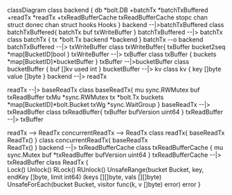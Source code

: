 classDiagram
class backend {
  db *bolt.DB
  +batchTx       *batchTxBuffered
  +readTx *readTx
  +txReadBufferCache txReadBufferCache
  stopc chan struct
  donec chan struct
  hooks Hooks
}
backend --|>batchTxBuffered
class  batchTxBuffered{
    batchTx
    buf txWriteBuffer
}
batchTxBuffered --|> batchTx
class batchTx {
    tx      *bolt.Tx
    backend *backend
}
batchTx --o backend
batchTxBuffered --|> txWriteBuffer
class txWriteBuffer{
    txBuffer
    bucket2seq *map[BucketID]bool
}
txWriteBuffer --|> txBuffer
class txBuffer {
    buckets *map[BucketID]*bucketBuffer
}
txBuffer --|>bucketBuffer
class bucketBuffer {
    buf []kv
    used int
}
bucketBuffer --|> kv
class kv {
    key []byte
    value []byte
}
backend --|> readTx

readTx --|> baseReadTx
class baseReadTx{
    mu  sync.RWMutex
    buf txReadBuffer
  txMu    *sync.RWMutex
  tx      *bolt.Tx
  buckets *map[BucketID]*bolt.Bucket
  txWg *sync.WaitGroup
}
baseReadTx --|> txReadBuffer
class txReadBuffer{
    txBuffer
    bufVersion uint64
}
txReadBuffer --|> txBuffer

readTx --> ReadTx
concurrentReadTx --> ReadTx
class readTx{
    baseReadTx
    ReadTx()
}
class concurrentReadTx{
    baseReadTx  
    ReadTx()
}
backend --|> txReadBufferCache
class txReadBufferCache {
    mu         sync.Mutex
    buf        *txReadBuffer
    bufVersion uint64
}
txReadBufferCache --|> txReadBuffer
class ReadTx {                                                                                                                                                                                                       
  Lock()
  Unlock()
  RLock()
  RUnlock()
  UnsafeRange(bucket Bucket, key, endKey []byte, limit int64) (keys [][]byte, vals [][]byte)
  UnsafeForEach(bucket Bucket, visitor func(k, v []byte) error) error
}
